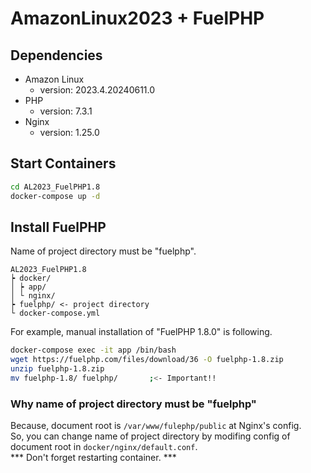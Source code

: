# AmazonLinux2023 + FuelPHP

## Dependencies

- Amazon Linux
  - version: 2023.4.20240611.0
- PHP
  - version: 7.3.1
- Nginx
  - version: 1.25.0

## Start Containers

```bash
cd AL2023_FuelPHP1.8
docker-compose up -d
```

## Install FuelPHP

Name of project directory must be "fuelphp".

```
AL2023_FuelPHP1.8
┝ docker/
│ ┝ app/
│ └ nginx/
┝ fuelphp/ <- project directory
└ docker-compose.yml
```

For example, manual installation of "FuelPHP 1.8.0" is following.

```bash
docker-compose exec -it app /bin/bash
wget https://fuelphp.com/files/download/36 -O fuelphp-1.8.zip
unzip fuelphp-1.8.zip
mv fuelphp-1.8/ fuelphp/       ;<- Important!!
```

### Why name of project directory must be "fuelphp"

Because, document root is `/var/www/fulephp/public` at Nginx's config.  
So, you can change name of project directory by modifing config of document root in `docker/nginx/default.conf`.  
\*\*\* Don't forget restarting container. \*\*\*

